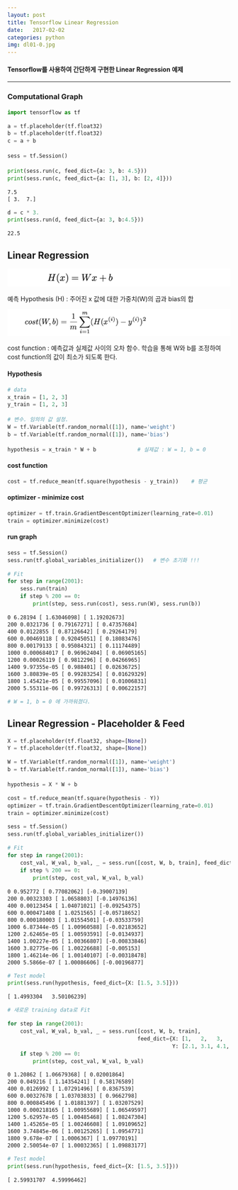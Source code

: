 ```yaml
---
layout: post
title: Tensorflow Linear Regression
date:   2017-02-02
categories: python
img: dl01-0.jpg
---
```


#### Tensorflow를 사용하여 간단하게 구현한 Linear Regression 예제


----------------------------------
### Computational Graph


```python
import tensorflow as tf
```


```python
a = tf.placeholder(tf.float32)
b = tf.placeholder(tf.float32)
c = a + b

sess = tf.Session()

print(sess.run(c, feed_dict={a: 3, b: 4.5}))
print(sess.run(c, feed_dict={a: [1, 3], b: [2, 4]}))
```

    7.5
    [ 3.  7.]
    


```python
d = c * 3.
print(sess.run(d, feed_dict={a: 3, b:4.5}))
```

    22.5
    

## Linear Regression

![img](../images/dl01-1.jpg)

예측 Hypothesis (H) : 주어진 x 값에 대한 가중치(W)의 곱과 bias의 합

![img](../images/dl01-2.jpg)

cost function : 예측값과 실제값 사이의 오차 함수. 학습을 통해 W와 b를 조정하여 cost function의 값이 최소가 되도록 한다.

#### Hypothesis


```python
# data
x_train = [1, 2, 3]
y_train = [1, 2, 3]

# 변수. 임의의 값 설정.
W = tf.Variable(tf.random_normal([1]), name='weight')
b = tf.Variable(tf.random_normal([1]), name='bias')

hypothesis = x_train * W + b             # 실제값 : W = 1, b = 0
```

#### cost function


```python
cost = tf.reduce_mean(tf.square(hypothesis - y_train))    # 평균
```

#### optimizer - minimize cost


```python
optimizer = tf.train.GradientDescentOptimizer(learning_rate=0.01)
train = optimizer.minimize(cost)
```

#### run graph


```python
sess = tf.Session()
sess.run(tf.global_variables_initializer())   # 변수 초기화 !!!
```


```python
# Fit
for step in range(2001):
    sess.run(train)
    if step % 200 == 0:
        print(step, sess.run(cost), sess.run(W), sess.run(b))
```

    0 6.28194 [ 1.63046098] [ 1.19202673]
    200 0.0321736 [ 0.79167271] [ 0.47357684]
    400 0.0122855 [ 0.87126642] [ 0.29264179]
    600 0.00469118 [ 0.92045051] [ 0.18083476]
    800 0.00179133 [ 0.95084321] [ 0.11174489]
    1000 0.000684017 [ 0.96962404] [ 0.06905165]
    1200 0.00026119 [ 0.9812296] [ 0.04266965]
    1400 9.97355e-05 [ 0.988401] [ 0.02636725]
    1600 3.80839e-05 [ 0.99283254] [ 0.01629329]
    1800 1.45421e-05 [ 0.99557096] [ 0.01006831]
    2000 5.55311e-06 [ 0.99726313] [ 0.00622157]
    


```python
# W = 1, b = 0 에 가까워졌다.
```

## Linear Regression - Placeholder & Feed


```python
X = tf.placeholder(tf.float32, shape=[None])
Y = tf.placeholder(tf.float32, shape=[None])
```


```python
W = tf.Variable(tf.random_normal([1]), name='weight')
b = tf.Variable(tf.random_normal([1]), name='bias')

hypothesis = X * W + b
```


```python
cost = tf.reduce_mean(tf.square(hypothesis - Y))
optimizer = tf.train.GradientDescentOptimizer(learning_rate=0.01)
train = optimizer.minimize(cost)
```


```python
sess = tf.Session()
sess.run(tf.global_variables_initializer())
```


```python
# Fit
for step in range(2001):
    cost_val, W_val, b_val, _ = sess.run([cost, W, b, train], feed_dict={X: [1, 2, 3], Y: [1, 2, 3]})
    if step % 200 == 0:
        print(step, cost_val, W_val, b_val)
```

    0 0.952772 [ 0.77082062] [-0.39007139]
    200 0.00323303 [ 1.0658803] [-0.14976136]
    400 0.00123454 [ 1.04071021] [-0.09254375]
    600 0.000471408 [ 1.0251565] [-0.05718652]
    800 0.000180003 [ 1.01554501] [-0.03533759]
    1000 6.87344e-05 [ 1.00960588] [-0.02183652]
    1200 2.62465e-05 [ 1.00593591] [-0.0134937]
    1400 1.00227e-05 [ 1.00366807] [-0.00833846]
    1600 3.82775e-06 [ 1.00226688] [-0.005153]
    1800 1.46214e-06 [ 1.00140107] [-0.00318478]
    2000 5.5866e-07 [ 1.00086606] [-0.00196877]
    


```python
# Test model
print(sess.run(hypothesis, feed_dict={X: [1.5, 3.5]}))
```

    [ 1.4993304   3.50106239]
    


```python
# 새로운 training data로 Fit
```


```python
for step in range(2001):
    cost_val, W_val, b_val, _ = sess.run([cost, W, b, train], 
                                         feed_dict={X: [1,   2,   3,   4,   5],
                                                    Y: [2.1, 3.1, 4.1, 5.1, 6.1]})   # y = 1 * x + 1.1
    if step % 200 == 0:
        print(step, cost_val, W_val, b_val)
```

    0 1.20862 [ 1.06679368] [ 0.02001864]
    200 0.049216 [ 1.14354241] [ 0.58176589]
    400 0.0126992 [ 1.07291496] [ 0.8367539]
    600 0.00327678 [ 1.03703833] [ 0.9662798]
    800 0.000845496 [ 1.01881397] [ 1.03207529]
    1000 0.000218165 [ 1.00955689] [ 1.06549597]
    1200 5.62957e-05 [ 1.00485468] [ 1.08247304]
    1400 1.45265e-05 [ 1.00246608] [ 1.09109652]
    1600 3.74845e-06 [ 1.00125265] [ 1.0954771]
    1800 9.678e-07 [ 1.0006367] [ 1.09770191]
    2000 2.50054e-07 [ 1.00032365] [ 1.09883177]
    


```python
# Test model
print(sess.run(hypothesis, feed_dict={X: [1.5, 3.5]}))
```

    [ 2.59931707  4.59996462]
    
